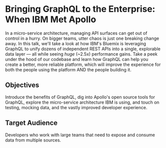 # Bringing GraphQL to the Enterprise: When IBM Met Apollo

In a micro-service architecture, managing API surfaces can get out of control in a hurry. On bigger teams, utter chaos is just one breaking change away. In this talk, we'll take a look at how IBM's Bluemix is leveraging GraphQL to unify dozens of independent REST APIs into a single, explorable data layer — all while seeing _huge_ (~2.5x) performance gains. Take a peek under the hood of our codebase and learn how GraphQL can help you create a better, more reliable platform, which will improve the experience for both the people using the platform AND the people building it.

## Objectives

Introduce the benefits of GraphQL, dig into Apollo's open source tools for GraphQL, explore the micro-service architecture IBM is using, and touch on testing, mocking data, and the vastly improved developer experience.

## Target Audience

Developers who work with large teams that need to expose and consume data from multiple sources.
